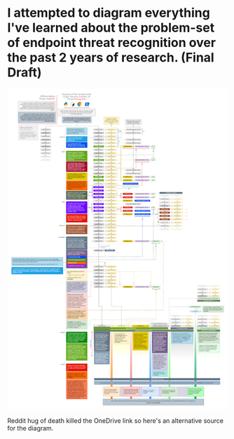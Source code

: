 # I attempted to diagram everything I've learned about the problem-set of endpoint threat recognition over the past 2 years of research. (Final Draft)

![diagram](https://github.com/jt0dd/threat-recognition/blob/main/cybersec.png?raw=true)

Reddit hug of death killed the OneDrive link so here's an alternative source for the diagram.
